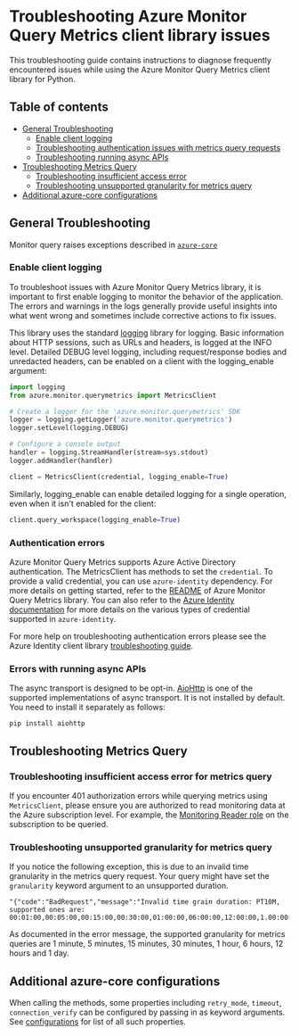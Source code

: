# Troubleshooting Azure Monitor Query Metrics client library issues

This troubleshooting guide contains instructions to diagnose frequently encountered issues while using the Azure Monitor Query Metrics client library for Python.

## Table of contents

* [General Troubleshooting](#general-troubleshooting)
    * [Enable client logging](#enable-client-logging)
    * [Troubleshooting authentication issues with metrics query requests](#authentication-errors)
    * [Troubleshooting running async APIs](#errors-with-running-async-apis)
* [Troubleshooting Metrics Query](#troubleshooting-metrics-query)
    * [Troubleshooting insufficient access error](#troubleshooting-insufficient-access-error-for-metrics-query)
    * [Troubleshooting unsupported granularity for metrics query](#troubleshooting-unsupported-granularity-for-metrics-query)
* [Additional azure-core configurations](#additional-azure-core-configurations)


## General Troubleshooting

Monitor query raises exceptions described in [`azure-core`](https://github.com/Azure/azure-sdk-for-python/blob/main/sdk/core/azure-core/README.md)

### Enable client logging

To troubleshoot issues with Azure Monitor Query Metrics library, it is important to first enable logging to monitor the behavior of the application. The errors and warnings in the logs generally provide useful insights into what went wrong and sometimes include corrective actions to fix issues.

This library uses the standard [logging](https://docs.python.org/3/library/logging.html) library for logging. Basic information about HTTP sessions, such as URLs and headers, is logged at the INFO level.
Detailed DEBUG level logging, including request/response bodies and unredacted headers, can be enabled on a client with the logging_enable argument:

```python
import logging
from azure.monitor.querymetrics import MetricsClient

# Create a logger for the 'azure.monitor.querymetrics' SDK
logger = logging.getLogger('azure.monitor.querymetrics')
logger.setLevel(logging.DEBUG)

# Configure a console output
handler = logging.StreamHandler(stream=sys.stdout)
logger.addHandler(handler)

client = MetricsClient(credential, logging_enable=True)
```

Similarly, logging_enable can enable detailed logging for a single operation, even when it isn't enabled for the client:

```python
client.query_workspace(logging_enable=True)
```

### Authentication errors

Azure Monitor Query Metrics supports Azure Active Directory authentication. The MetricsClient has methods to set the `credential`. To provide a valid credential, you can use
`azure-identity` dependency. For more details on getting started, refer to
the [README](https://github.com/Azure/azure-sdk-for-python/tree/main/sdk/monitor/azure-monitor-querymetrics#create-the-client)
of Azure Monitor Query Metrics library. You can also refer to
the [Azure Identity documentation](https://learn.microsoft.com/python/api/overview/azure/identity-readme)
for more details on the various types of credential supported in `azure-identity`.

For more help on troubleshooting authentication errors please see the Azure Identity client library [troubleshooting guide](https://github.com/Azure/azure-sdk-for-python/blob/main/sdk/identity/azure-identity/TROUBLESHOOTING.md).

### Errors with running async APIs

The async transport is designed to be opt-in. [AioHttp](https://pypi.org/project/aiohttp/) is one of the supported implementations of async transport. It is not installed by default. You need to install it separately as follows:

```
pip install aiohttp
```

## Troubleshooting Metrics Query

### Troubleshooting insufficient access error for metrics query

If you encounter 401 authorization errors while querying metrics using `MetricsClient`, please ensure you are authorized to read monitoring data at the Azure subscription level. For example, the [Monitoring Reader role](https://learn.microsoft.com/azure/role-based-access-control/built-in-roles/monitor#monitoring-reader) on the subscription to be queried.

### Troubleshooting unsupported granularity for metrics query

If you notice the following exception, this is due to an invalid time granularity in the metrics query request. Your
query might have set the `granularity` keyword argument to an unsupported duration.

```text
"{"code":"BadRequest","message":"Invalid time grain duration: PT10M, supported ones are: 00:01:00,00:05:00,00:15:00,00:30:00,01:00:00,06:00:00,12:00:00,1.00:00:00"}"
```

As documented in the error message, the supported granularity for metrics queries are 1 minute, 5 minutes, 15 minutes,
30 minutes, 1 hour, 6 hours, 12 hours and 1 day.

## Additional azure-core configurations

When calling the methods, some properties including `retry_mode`, `timeout`, `connection_verify` can be configured by passing in as keyword arguments. See
[configurations](https://github.com/Azure/azure-sdk-for-python/blob/main/sdk/core/azure-core/README.md#configurations) for list of all such properties.
